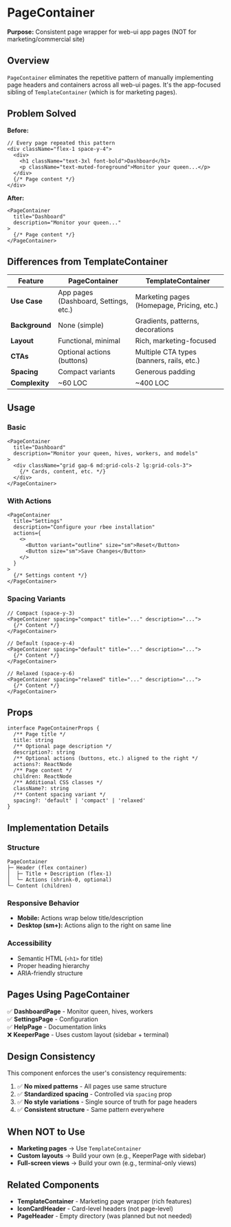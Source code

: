# PageContainer

**Purpose:** Consistent page wrapper for web-ui app pages (NOT for marketing/commercial site)

## Overview

`PageContainer` eliminates the repetitive pattern of manually implementing page headers and containers across all web-ui pages. It's the app-focused sibling of `TemplateContainer` (which is for marketing pages).

## Problem Solved

**Before:**
```tsx
// Every page repeated this pattern
<div className="flex-1 space-y-4">
  <div>
    <h1 className="text-3xl font-bold">Dashboard</h1>
    <p className="text-muted-foreground">Monitor your queen...</p>
  </div>
  {/* Page content */}
</div>
```

**After:**
```tsx
<PageContainer
  title="Dashboard"
  description="Monitor your queen..."
>
  {/* Page content */}
</PageContainer>
```

## Differences from TemplateContainer

| Feature | PageContainer | TemplateContainer |
|---------|---------------|-------------------|
| **Use Case** | App pages (Dashboard, Settings, etc.) | Marketing pages (Homepage, Pricing, etc.) |
| **Background** | None (simple) | Gradients, patterns, decorations |
| **Layout** | Functional, minimal | Rich, marketing-focused |
| **CTAs** | Optional actions (buttons) | Multiple CTA types (banners, rails, etc.) |
| **Spacing** | Compact variants | Generous padding |
| **Complexity** | ~60 LOC | ~400 LOC |

## Usage

### Basic

```tsx
<PageContainer
  title="Dashboard"
  description="Monitor your queen, hives, workers, and models"
>
  <div className="grid gap-6 md:grid-cols-2 lg:grid-cols-3">
    {/* Cards, content, etc. */}
  </div>
</PageContainer>
```

### With Actions

```tsx
<PageContainer
  title="Settings"
  description="Configure your rbee installation"
  actions={
    <>
      <Button variant="outline" size="sm">Reset</Button>
      <Button size="sm">Save Changes</Button>
    </>
  }
>
  {/* Settings content */}
</PageContainer>
```

### Spacing Variants

```tsx
// Compact (space-y-3)
<PageContainer spacing="compact" title="..." description="...">
  {/* Content */}
</PageContainer>

// Default (space-y-4)
<PageContainer spacing="default" title="..." description="...">
  {/* Content */}
</PageContainer>

// Relaxed (space-y-6)
<PageContainer spacing="relaxed" title="..." description="...">
  {/* Content */}
</PageContainer>
```

## Props

```tsx
interface PageContainerProps {
  /** Page title */
  title: string
  /** Optional page description */
  description?: string
  /** Optional actions (buttons, etc.) aligned to the right */
  actions?: ReactNode
  /** Page content */
  children: ReactNode
  /** Additional CSS classes */
  className?: string
  /** Content spacing variant */
  spacing?: 'default' | 'compact' | 'relaxed'
}
```

## Implementation Details

### Structure

```
PageContainer
├─ Header (flex container)
│  ├─ Title + Description (flex-1)
│  └─ Actions (shrink-0, optional)
└─ Content (children)
```

### Responsive Behavior

- **Mobile:** Actions wrap below title/description
- **Desktop (sm+):** Actions align to the right on same line

### Accessibility

- Semantic HTML (`<h1>` for title)
- Proper heading hierarchy
- ARIA-friendly structure

## Pages Using PageContainer

✅ **DashboardPage** - Monitor queen, hives, workers  
✅ **SettingsPage** - Configuration  
✅ **HelpPage** - Documentation links  
❌ **KeeperPage** - Uses custom layout (sidebar + terminal)

## Design Consistency

This component enforces the user's consistency requirements:

1. ✅ **No mixed patterns** - All pages use same structure
2. ✅ **Standardized spacing** - Controlled via `spacing` prop
3. ✅ **No style variations** - Single source of truth for page headers
4. ✅ **Consistent structure** - Same pattern everywhere

## When NOT to Use

- **Marketing pages** → Use `TemplateContainer`
- **Custom layouts** → Build your own (e.g., KeeperPage with sidebar)
- **Full-screen views** → Build your own (e.g., terminal-only views)

## Related Components

- **TemplateContainer** - Marketing page wrapper (rich features)
- **IconCardHeader** - Card-level headers (not page-level)
- **PageHeader** - Empty directory (was planned but not needed)
